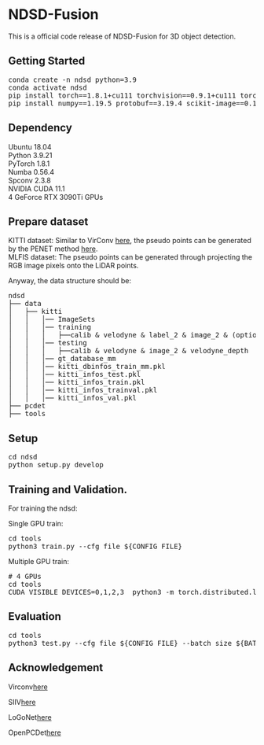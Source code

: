 # NDSD-Fusion

This is a official code release of NDSD-Fusion for 3D object detection. 

## Getting Started

<pre>
conda create -n ndsd python=3.9
conda activate ndsd
pip install torch==1.8.1+cu111 torchvision==0.9.1+cu111 torchaudio==0.8.1 -f https://download.pytorch.org/whl/torch_stable.html 
pip install numpy==1.19.5 protobuf==3.19.4 scikit-image==0.19.2 waymo-open-dataset-tf-2-5-0 nuscenes-devkit==1.0.5 spconv-cu111 numba scipy pyyaml easydict fire tqdm shapely matplotlib opencv-python addict pyquaternion awscli open3d pandas future pybind11 tensorboardX tensorboard Cython prefetch-generator
</pre>

## Dependency

Ubuntu 18.04\
Python 3.9.21\
PyTorch 1.8.1\
Numba 0.56.4\
Spconv 2.3.8\
NVIDIA CUDA 11.1\
4 GeForce RTX 3090Ti GPUs



## Prepare dataset

KITTI dataset: Similar to VirConv [here](https://github.com/hailanyi/VirConv), the pseudo points can be generated by the PENET method [here](https://github.com/JUGGHM/PENet_ICRA2021).\
MLFIS dataset: The pseudo points can be generated through projecting the RGB image pixels onto the LiDAR points.

Anyway, the data structure should be:
<pre>
ndsd
├── data
│   ├── kitti
│   │   │── ImageSets
│   │   │── training
│   │   │   ├──calib & velodyne & label_2 & image_2 & (optional: planes) & velodyne_depth
│   │   │── testing
│   │   │   ├──calib & velodyne & image_2 & velodyne_depth
│   │   │── gt_database_mm
│   │   │── kitti_dbinfos_train_mm.pkl
│   │   │── kitti_infos_test.pkl
│   │   │── kitti_infos_train.pkl
│   │   │── kitti_infos_trainval.pkl
│   │   │── kitti_infos_val.pkl
├── pcdet
├── tools
</pre>

## Setup
<pre>
cd ndsd
python setup.py develop
</pre>
## Training and Validation.

For training the ndsd:

Single GPU train:
<pre>
cd tools
python3 train.py --cfg_file ${CONFIG_FILE}
</pre>
Multiple GPU train:
<pre>
# 4 GPUs
cd tools
CUDA_VISIBLE_DEVICES=0,1,2,3  python3 -m torch.distributed.launch --nproc_per_node=4 --master_addr="localhost" --master_port=29501 train.py  --launcher pytorch > log.txt&
</pre>

## Evaluation
<pre>
cd tools
python3 test.py --cfg_file ${CONFIG_FILE} --batch_size ${BATCH_SIZE} --ckpt ${CKPT}
</pre>

## Acknowledgement

Virconv[here](https://github.com/hailanyi/VirConv)

SIIV[here](https://ieeexplore.ieee.org/abstract/document/10412668)

LoGoNet[here](https://github.com/PJLab-ADG/LoGoNet)

OpenPCDet[here](https://github.com/open-mmlab/OpenPCDet)
